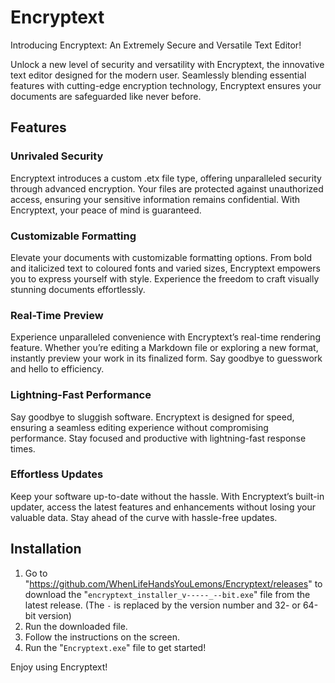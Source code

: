 # Encryptext

Introducing Encryptext: An Extremely Secure and Versatile Text Editor!

Unlock a new level of security and versatility with Encryptext, the innovative text editor designed for the modern user. Seamlessly blending essential features with cutting-edge encryption technology, Encryptext ensures your documents are safeguarded like never before.

## Features

### Unrivaled Security
Encryptext introduces a custom .etx file type, offering unparalleled security through advanced encryption. Your files are protected against unauthorized access, ensuring your sensitive information remains confidential. With Encryptext, your peace of mind is guaranteed.

### Customizable Formatting
Elevate your documents with customizable formatting options. From bold and italicized text to coloured fonts and varied sizes, Encryptext empowers you to express yourself with style. Experience the freedom to craft visually stunning documents effortlessly.

### Real-Time Preview
Experience unparalleled convenience with Encryptext’s real-time rendering feature. Whether you’re editing a Markdown file or exploring a new format, instantly preview your work in its finalized form. Say goodbye to guesswork and hello to efficiency.

### Lightning-Fast Performance
Say goodbye to sluggish software. Encryptext is designed for speed, ensuring a seamless editing experience without compromising performance. Stay focused and productive with lightning-fast response times.

### Effortless Updates
Keep your software up-to-date without the hassle. With Encryptext’s built-in updater, access the latest features and enhancements without losing your valuable data. Stay ahead of the curve with hassle-free updates.

## Installation

1. Go to "<https://github.com/WhenLifeHandsYouLemons/Encryptext/releases>" to download the "`encryptext_installer_v-----_--bit.exe`" file from the latest release. (The `-` is replaced by the version number and 32- or 64-bit version)
3. Run the downloaded file.
4. Follow the instructions on the screen.
5. Run the "`Encryptext.exe`" file to get started!

Enjoy using Encryptext!